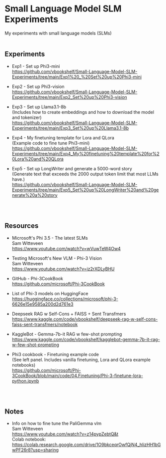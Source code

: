 # Small Language Model SLM Experiments
My experiments with small language models (SLMs)
<br>
<br>

## Experiments
- Exp1 - Set up Phi3-mini<br>
https://github.com/vbookshelf/Small-Language-Model-SLM-Experiments/tree/main/Exp1%20_%20Set%20up%20Phi3-mini

- Exp2 - Set up Phi3-vision<br>
https://github.com/vbookshelf/Small-Language-Model-SLM-Experiments/tree/main/Exp2_Set%20up%20Phi3-vision

- Exp3 - Set up Llama3.1-8b<br>
(Includes how to create embeddings and how to download the model and tokenizer)<br>
https://github.com/vbookshelf/Small-Language-Model-SLM-Experiments/tree/main/Exp3_Set%20up%20Llama3.1-8b

- Exp4 - My finetuning template for Lora and QLora<br>
(Example code to fine tune Phi3-mini)<br>
https://github.com/vbookshelf/Small-Language-Model-SLM-Experiments/tree/main/Exp4_My%20finetuning%20template%20for%20Lora%20and%20QLora

- Exp5 - Set up LongWriter and generate a 5000-word story<br>
(Generate text that exceeds the 2000 output token limit that most LLMs have.)<br>
https://github.com/vbookshelf/Small-Language-Model-SLM-Experiments/tree/main/Exp5_Set%20up%20LongWriter%20and%20generate%20a%20story

<br>
<br>

## Resources

- Microsoft's Phi 3.5 - The latest SLMs<br>
Sam Witteveen<br>
https://www.youtube.com/watch?v=wVuwTeW4Ow4

- Testing Microsoft's New VLM - Phi-3 Vision<br>
Sam Witteveen<br>
https://www.youtube.com/watch?v=iz2rXDLyBHU

- GitHub - Phi-3CookBook<br>
https://github.com/microsoft/Phi-3CookBook

- List of Phi-3 models on HuggingFace<br>
https://huggingface.co/collections/microsoft/phi-3-6626e15e9585a200d2d761e3

- Deepseek RAG w Self-Cons + FAISS + Sent Transfmers<br>
https://www.kaggle.com/code/vbookshelf/deepseek-rag-w-self-cons-faiss-sent-transfmers/notebook

- KaggleBot - Gemma-7b-it RAG w few-shot prompting<br>
https://www.kaggle.com/code/vbookshelf/kagglebot-gemma-7b-it-rag-w-few-shot-prompting

- Phi3 cookbook - Finetuning example code<br>
(See left panel. Includes vanilla finetuning, Lora and QLora example notebooks)<br>
https://github.com/microsoft/Phi-3CookBook/blob/main/code/04.Finetuning/Phi-3-finetune-lora-python.ipynb

<br>
<br>

## Notes

- Info on how to fine tune the PaliGemma vlm<br>
Sam Witteveen<br>
https://www.youtube.com/watch?v=z14pypZebtQ&t<br>
Colab notebook:<br>
https://colab.research.google.com/drive/1O9bkceqrOwfQjN4_hlizHH1bGwPF26r8?usp=sharing
